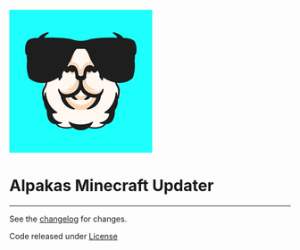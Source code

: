 ![logo](.editoricon.png)

# Alpakas Minecraft Updater

---------------------------------------

See the [changelog](CHANGELOG.md) for changes.

Code released under [License](LICENSE)
~~~~